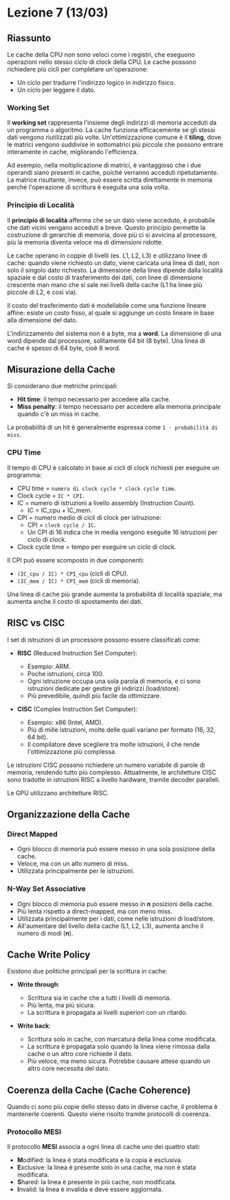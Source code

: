 
# Lezione 7 (13/03)

## Riassunto

Le cache della CPU non sono veloci come i registri, che eseguono operazioni nello stesso ciclo di clock della CPU. Le cache possono richiedere più cicli per completare un'operazione:

- Un ciclo per tradurre l'indirizzo logico in indirizzo fisico.
- Un ciclo per leggere il dato.

### Working Set

Il **working set** rappresenta l'insieme degli indirizzi di memoria acceduti da un programma o algoritmo. La cache funziona efficacemente se gli stessi dati vengono riutilizzati più volte. Un'ottimizzazione comune è il **tiling**, dove le matrici vengono suddivise in sottomatrici più piccole che possono entrare interamente in cache, migliorando l'efficienza.

Ad esempio, nella moltiplicazione di matrici, è vantaggioso che i due operandi siano presenti in cache, poiché verranno acceduti ripetutamente. La matrice risultante, invece, può essere scritta direttamente in memoria perché l'operazione di scrittura è eseguita una sola volta.

### Principio di Località

Il **principio di località** afferma che se un dato viene acceduto, è probabile che dati vicini vengano acceduti a breve. Questo principio permette la costruzione di gerarchie di memoria, dove più ci si avvicina al processore, più la memoria diventa veloce ma di dimensioni ridotte.

Le cache operano in coppie di livelli (es. L1, L2, L3) e utilizzano linee di cache: quando viene richiesto un dato, viene caricata una linea di dati, non solo il singolo dato richiesto. La dimensione della linea dipende dalla località spaziale e dal costo di trasferimento dei dati, con linee di dimensione crescente man mano che si sale nei livelli della cache (L1 ha linee più piccole di L2, e così via).

Il costo del trasferimento dati è modellabile come una funzione lineare affine: esiste un costo fisso, al quale si aggiunge un costo lineare in base alla dimensione del dato.

L'indirizzamento del sistema non è a byte, ma a **word**. La dimensione di una word dipende dal processore, solitamente 64 bit (8 byte). Una linea di cache è spesso di 64 byte, cioè 8 word.

## Misurazione della Cache

Si considerano due metriche principali:

- **Hit time**: il tempo necessario per accedere alla cache.
- **Miss penalty**: il tempo necessario per accedere alla memoria principale quando c'è un miss in cache.

La probabilità di un hit è generalmente espressa come `1 - probabilità di miss`.

### CPU Time

Il tempo di CPU è calcolato in base ai cicli di clock richiesti per eseguire un programma:

- CPU time = `numero di clock cycle * clock cycle time`.
- Clock cycle = `IC * CPI`.
- IC = numero di istruzioni a livello assembly (Instruction Count).
  - IC = IC_cpu + IC_mem.
- CPI = numero medio di cicli di clock per istruzione:
  - CPI = `clock cycle / IC`.
  - Un CPI di 16 indica che in media vengono eseguite 16 istruzioni per ciclo di clock.
- Clock cycle time = tempo per eseguire un ciclo di clock.

Il CPI può essere scomposto in due componenti:

- `(IC_cpu / IC) * CPI_cpu` (cicli di CPU).
- `(IC_mem / IC) * CPI_mem` (cicli di memoria).

Una linea di cache più grande aumenta la probabilità di località spaziale, ma aumenta anche il costo di spostamento dei dati.

## RISC vs CISC

I set di istruzioni di un processore possono essere classificati come:

- **RISC** (Reduced Instruction Set Computer):

  - Esempio: ARM.
  - Poche istruzioni, circa 100.
  - Ogni istruzione occupa una sola parola di memoria, e ci sono istruzioni dedicate per gestire gli indirizzi (load/store).
  - Più prevedibile, quindi più facile da ottimizzare.
- **CISC** (Complex Instruction Set Computer):

  - Esempio: x86 (Intel, AMD).
  - Più di mille istruzioni, molte delle quali variano per formato (16, 32, 64 bit).
  - Il compilatore deve scegliere tra molte istruzioni, il che rende l'ottimizzazione più complessa.

Le istruzioni CISC possono richiedere un numero variabile di parole di memoria, rendendo tutto più complesso. Attualmente, le architetture CISC sono tradotte in istruzioni RISC a livello hardware, tramite decoder paralleli.

Le GPU utilizzano architetture RISC.

## Organizzazione della Cache

### Direct Mapped

- Ogni blocco di memoria può essere messo in una sola posizione della cache.
- Veloce, ma con un alto numero di miss.
- Utilizzata principalmente per le istruzioni.

### N-Way Set Associative

- Ogni blocco di memoria può essere messo in **n** posizioni della cache.
- Più lenta rispetto a direct-mapped, ma con meno miss.
- Utilizzata principalmente per i dati, come nelle istruzioni di load/store.
- All'aumentare del livello della cache (L1, L2, L3), aumenta anche il numero di modi (**n**).

## Cache Write Policy

Esistono due politiche principali per la scrittura in cache:

- **Write through**:

  - Scrittura sia in cache che a tutti i livelli di memoria.
  - Più lenta, ma più sicura.
  - La scrittura è propagata ai livelli superiori con un ritardo.
- **Write back**:

  - Scrittura solo in cache, con marcatura della linea come modificata.
  - La scrittura è propagata solo quando la linea viene rimossa dalla cache o un altro core richiede il dato.
  - Più veloce, ma meno sicura. Potrebbe causare attese quando un altro core necessita del dato.

## Coerenza della Cache (Cache Coherence)

Quando ci sono più copie dello stesso dato in diverse cache, il problema è mantenerle coerenti. Questo viene risolto tramite protocolli di coerenza.

### Protocollo MESI

Il protocollo **MESI** associa a ogni linea di cache uno dei quattro stati:

- **M**odified: la linea è stata modificata e la copia è esclusiva.
- **E**xclusive: la linea è presente solo in una cache, ma non è stata modificata.
- **S**hared: la linea è presente in più cache, non modificata.
- **I**nvalid: la linea è invalida e deve essere aggiornata.
